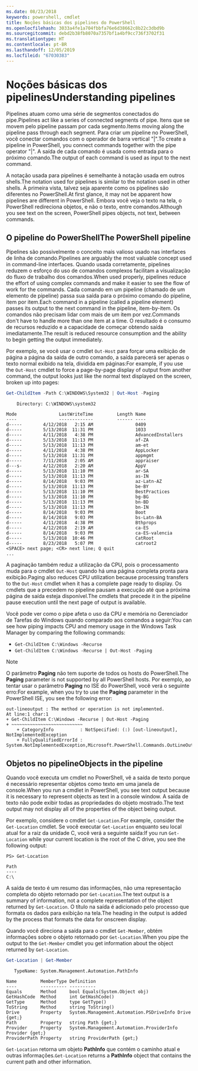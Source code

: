 ```yaml
---
ms.date: 08/23/2018
keywords: powershell, cmdlet
title: Noções básicas dos pipelines do PowerShell
ms.openlocfilehash: 3033a4fe1a704fbbfa76e6d38662c8b22c3dbd9b
ms.sourcegitcommit: debd2b38fb8070a7357bf1a4bf9cc736f3702f31
ms.translationtype: HT
ms.contentlocale: pt-BR
ms.lasthandoff: 12/05/2019
ms.locfileid: "67030383"
---
```

# <a name="understanding-pipelines"></a><span data-ttu-id="87694-103">Noções básicas dos pipelines</span><span class="sxs-lookup"><span data-stu-id="87694-103">Understanding pipelines</span></span>

<span data-ttu-id="87694-104">Pipelines atuam como uma série de segmentos conectados do pipe.</span><span class="sxs-lookup"><span data-stu-id="87694-104">Pipelines act like a series of connected segments of pipe.</span></span> <span data-ttu-id="87694-105">Itens que se movem pelo pipeline passam por cada segmento.</span><span class="sxs-lookup"><span data-stu-id="87694-105">Items moving along the pipeline pass through each segment.</span></span> <span data-ttu-id="87694-106">Para criar um pipeline no PowerShell, você conectar comandos com o operador de barra vertical "|".</span><span class="sxs-lookup"><span data-stu-id="87694-106">To create a pipeline in PowerShell, you connect commands together with the pipe operator "|".</span></span> <span data-ttu-id="87694-107">A saída de cada comando é usada como entrada para o próximo comando.</span><span class="sxs-lookup"><span data-stu-id="87694-107">The output of each command is used as input to the next command.</span></span>

<span data-ttu-id="87694-108">A notação usada para pipelines é semelhante à notação usada em outros shells.</span><span class="sxs-lookup"><span data-stu-id="87694-108">The notation used for pipelines is similar to the notation used in other shells.</span></span> <span data-ttu-id="87694-109">À primeira vista, talvez seja aparente como os pipelines são diferentes no PowerShell.</span><span class="sxs-lookup"><span data-stu-id="87694-109">At first glance, it may not be apparent how pipelines are different in PowerShell.</span></span> <span data-ttu-id="87694-110">Embora você veja o texto na tela, o PowerShell redireciona objetos, e não o texto, entre comandos.</span><span class="sxs-lookup"><span data-stu-id="87694-110">Although you see text on the screen, PowerShell pipes objects, not text, between commands.</span></span>

## <a name="the-powershell-pipeline"></a><span data-ttu-id="87694-111">O pipeline do PowerShell</span><span class="sxs-lookup"><span data-stu-id="87694-111">The PowerShell pipeline</span></span>

<span data-ttu-id="87694-112">Pipelines são possivelmente o conceito mais valioso usado nas interfaces de linha de comando.</span><span class="sxs-lookup"><span data-stu-id="87694-112">Pipelines are arguably the most valuable concept used in command-line interfaces.</span></span> <span data-ttu-id="87694-113">Quando usada corretamente, pipelines reduzem o esforço do uso de comandos complexos facilitam a visualização do fluxo de trabalho dos comandos.</span><span class="sxs-lookup"><span data-stu-id="87694-113">When used properly, pipelines reduce the effort of using complex commands and make it easier to see the flow of work for the commands.</span></span> <span data-ttu-id="87694-114">Cada comando em um pipeline (chamado de um elemento de pipeline) passa sua saída para o próximo comando do pipeline, item por item.</span><span class="sxs-lookup"><span data-stu-id="87694-114">Each command in a pipeline (called a pipeline element) passes its output to the next command in the pipeline, item-by-item.</span></span> <span data-ttu-id="87694-115">Os comandos não precisam lidar com mais de um item por vez.</span><span class="sxs-lookup"><span data-stu-id="87694-115">Commands don't have to handle more than one item at a time.</span></span> <span data-ttu-id="87694-116">O resultado é o consumo de recursos reduzido e a capacidade de começar obtendo saída imediatamente.</span><span class="sxs-lookup"><span data-stu-id="87694-116">The result is reduced resource consumption and the ability to begin getting the output immediately.</span></span>

<span data-ttu-id="87694-117">Por exemplo, se você usar o cmdlet `Out-Host` para forçar uma exibição de página a página da saída de outro comando, a saída parecerá ser apenas o texto normal exibido na tela, dividida em páginas:</span><span class="sxs-lookup"><span data-stu-id="87694-117">For example, if you use the `Out-Host` cmdlet to force a page-by-page display of output from another command, the output looks just like the normal text displayed on the screen, broken up into pages:</span></span>

```powershell
Get-ChildItem -Path C:\WINDOWS\System32 | Out-Host -Paging
```

```Output
    Directory: C:\WINDOWS\system32

Mode                LastWriteTime         Length Name
----                -------------         ------ ----
d-----        4/12/2018   2:15 AM                0409
d-----        5/13/2018  11:31 PM                1033
d-----        4/11/2018   4:38 PM                AdvancedInstallers
d-----        5/13/2018  11:13 PM                af-ZA
d-----        5/13/2018  11:13 PM                am-et
d-----        4/11/2018   4:38 PM                AppLocker
d-----        5/13/2018  11:31 PM                appmgmt
d-----        7/11/2018   2:05 AM                appraiser
d---s-        4/12/2018   2:20 AM                AppV
d-----        5/13/2018  11:10 PM                ar-SA
d-----        5/13/2018  11:13 PM                as-IN
d-----        8/14/2018   9:03 PM                az-Latn-AZ
d-----        5/13/2018  11:13 PM                be-BY
d-----        5/13/2018  11:10 PM                BestPractices
d-----        5/13/2018  11:10 PM                bg-BG
d-----        5/13/2018  11:13 PM                bn-BD
d-----        5/13/2018  11:13 PM                bn-IN
d-----        8/14/2018   9:03 PM                Boot
d-----        8/14/2018   9:03 PM                bs-Latn-BA
d-----        4/11/2018   4:38 PM                Bthprops
d-----        4/12/2018   2:19 AM                ca-ES
d-----        8/14/2018   9:03 PM                ca-ES-valencia
d-----        5/13/2018  10:46 PM                CatRoot
d-----        8/23/2018   5:07 PM                catroot2
<SPACE> next page; <CR> next line; Q quit
...
```

<span data-ttu-id="87694-118">A paginação também reduz a utilização da CPU, pois o processamento muda para o cmdlet `Out-Host` quando há uma página completa pronta para exibição.</span><span class="sxs-lookup"><span data-stu-id="87694-118">Paging also reduces CPU utilization because processing transfers to the `Out-Host` cmdlet when it has a complete page ready to display.</span></span> <span data-ttu-id="87694-119">Os cmdlets que a precedem no pipeline pausam a execução até que a próxima página de saída esteja disponível.</span><span class="sxs-lookup"><span data-stu-id="87694-119">The cmdlets that precede it in the pipeline pause execution until the next page of output is available.</span></span>

<span data-ttu-id="87694-120">Você pode ver como o pipe afeta o uso da CPU e memória no Gerenciador de Tarefas do Windows quando comparado aos comandos a seguir:</span><span class="sxs-lookup"><span data-stu-id="87694-120">You can see how piping impacts CPU and memory usage in the Windows Task Manager by comparing the following commands:</span></span>

- `Get-ChildItem C:\Windows -Recurse`
- `Get-ChildItem C:\Windows -Recurse | Out-Host -Paging`

> [!NOTE]
> <span data-ttu-id="87694-121">O parâmetro **Paging** não tem suporte de todos os hosts do PowerShell.</span><span class="sxs-lookup"><span data-stu-id="87694-121">The **Paging** parameter is not supported by all PowerShell hosts.</span></span> <span data-ttu-id="87694-122">Por exemplo, ao tentar usar o parâmetro **Paging** no ISE do PowerShell, você verá o seguinte erro:</span><span class="sxs-lookup"><span data-stu-id="87694-122">For example, when you try to use the **Paging** parameter in the PowerShell ISE, you see the following error:</span></span>
>
> ```Output
> out-lineoutput : The method or operation is not implemented.
> At line:1 char:1
> + Get-ChildItem C:\Windows -Recurse | Out-Host -Paging
> + ~~~~~~~~~~~~~~~~~~~~~~~~~~~
>     + CategoryInfo          : NotSpecified: (:) [out-lineoutput], NotImplementedException
>     + FullyQualifiedErrorId : System.NotImplementedException,Microsoft.PowerShell.Commands.OutLineOutputCommand
> ```

## <a name="objects-in-the-pipeline"></a><span data-ttu-id="87694-123">Objetos no pipeline</span><span class="sxs-lookup"><span data-stu-id="87694-123">Objects in the pipeline</span></span>

<span data-ttu-id="87694-124">Quando você executa um cmdlet no PowerShell, vê a saída de texto porque é necessário representar objetos como texto em uma janela de console.</span><span class="sxs-lookup"><span data-stu-id="87694-124">When you run a cmdlet in PowerShell, you see text output because it is necessary to represent objects as text in a console window.</span></span> <span data-ttu-id="87694-125">A saída de texto não pode exibir todas as propriedades do objeto mostrado.</span><span class="sxs-lookup"><span data-stu-id="87694-125">The text output may not display all of the properties of the object being output.</span></span>

<span data-ttu-id="87694-126">Por exemplo, considere o cmdlet `Get-Location`.</span><span class="sxs-lookup"><span data-stu-id="87694-126">For example, consider the `Get-Location` cmdlet.</span></span> <span data-ttu-id="87694-127">Se você executar `Get-Location` enquanto seu local atual for a raiz da unidade C, você verá a seguinte saída:</span><span class="sxs-lookup"><span data-stu-id="87694-127">If you run `Get-Location` while your current location is the root of the C drive, you see the following output:</span></span>

```
PS> Get-Location

Path
----
C:\
```

<span data-ttu-id="87694-128">A saída de texto é um resumo das informações, não uma representação completa do objeto retornado por `Get-Location`.</span><span class="sxs-lookup"><span data-stu-id="87694-128">The text output is a summary of information, not a complete representation of the object returned by `Get-Location`.</span></span> <span data-ttu-id="87694-129">O título na saída é adicionado pelo processo que formata os dados para exibição na tela.</span><span class="sxs-lookup"><span data-stu-id="87694-129">The heading in the output is added by the process that formats the data for onscreen display.</span></span>

<span data-ttu-id="87694-130">Quando você direciona a saída para o cmdlet `Get-Member`, obtém informações sobre o objeto retornado por `Get-Location`.</span><span class="sxs-lookup"><span data-stu-id="87694-130">When you pipe the output to the `Get-Member` cmdlet you get information about the object returned by `Get-Location`.</span></span>

```powershell
Get-Location | Get-Member
```

```Output
   TypeName: System.Management.Automation.PathInfo

Name         MemberType Definition
----         ---------- ----------
Equals       Method     bool Equals(System.Object obj)
GetHashCode  Method     int GetHashCode()
GetType      Method     type GetType()
ToString     Method     string ToString()
Drive        Property   System.Management.Automation.PSDriveInfo Drive {get;}
Path         Property   string Path {get;}
Provider     Property   System.Management.Automation.ProviderInfo Provider {get;}
ProviderPath Property   string ProviderPath {get;}
```

<span data-ttu-id="87694-131">`Get-Location` retorna um objeto **PathInfo** que contém o caminho atual e outras informações.</span><span class="sxs-lookup"><span data-stu-id="87694-131">`Get-Location` returns a **PathInfo** object that contains the current path and other information.</span></span>

